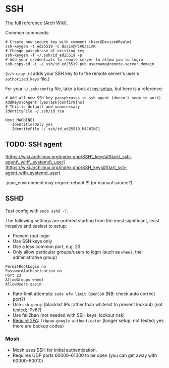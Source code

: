 # SSH

[The full reference](https://wiki.archlinux.org/index.php/SSH_keys "Arch Linux Wiki") \(Arch Wiki\).

Common commands:

```
# Create new secure key with comment (User@Device#Realm)
ssh-keygen -t ed25519 -C Qasim@PC#QasimK
# Change passphrase of existing key
ssh-keygen -f ~/.ssh/id_ed25519 -p
# Add your credentials to remote server to allow you to login
ssh-copy-id -i ~/.ssh/id_ed25519.pub username@remote-server.domain
```

\(`ssh-copy-id` adds your SSH key to to the remote server's user's `authorized_keys` file.\)

For your `~/.ssh/config` file, take a look at [my-setup](https://github.com/QasimK/my-setup/), but here is a reference:

```
# Add all new SSH key passphrases to ssh agent (doesn't seem to work)
AddKeysToAgent [yes|ask|confirm|no]
# This is default and unnecessary
IdentityFile ~/.ssh/id_rsa

Host MACHINE1
   IdentitiesOnly yes
   IdentityFile ~/.ssh/id_ed25519_MACHINE1
```

## TODO: SSH agent

[https://wiki.archlinux.org/index.php/SSH\_keys\#Start\_ssh-agent\_with\_systemd\_user](https://wiki.archlinux.org/index.php/SSH_keys#Start_ssh-agent_with_systemd_user)

.pam\_environment may require reboot !!! \(or manual source?\)

## SSHD

Test config with `sudo sshd -T`.

The following settings are ordered starting from the most significant, least invasive and easiest to setup:

* Prevent root login
* Use SSH keys only
* Use a less common port, e.g. 23
* Only allow particular groups/users to login \(such as `wheel`, the administrative group\)

```
PermitRootLogin no
PasswordAuthentication no
Port 23
AllowGroups wheel
AllowUsers qasim
```

* Rate-limit attempts: `sudo ufw limit OpenSSH`  \(NB: check auto correct port?\)
* Use `ssh-geoip` \(blacklist IPs rather than whitelist to prevent lockout\) \(not tested; IPv6?\)
* Use fail2ban \(not needed with SSH keys; lockout risk\)
* [Require 2FA](http://www.justgohome.co.uk/blog/2013/07/better-two-factor-ssh-authentication-on-ubuntu.html): `libpam-google-authenticator` \(longer setup; not tested; yes there are backup codes\)

### Mosh

* Mosh uses SSH for initial authentication.
* Requires UDP ports 60000–61000 to be open \(you can get away with 60000-60010\).



